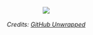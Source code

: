 <div align="center">
  <img src="https://raw.githubusercontent.com/igorskyflyer/igorskyflyer/main/assets/unwrapped/github-unwrapped-2023.gif">
  <br>
  <br>
  <em>Credits: <a href="https://www.githubunwrapped.com/" target="_blank">GitHub Unwrapped</a></em>
</div>
